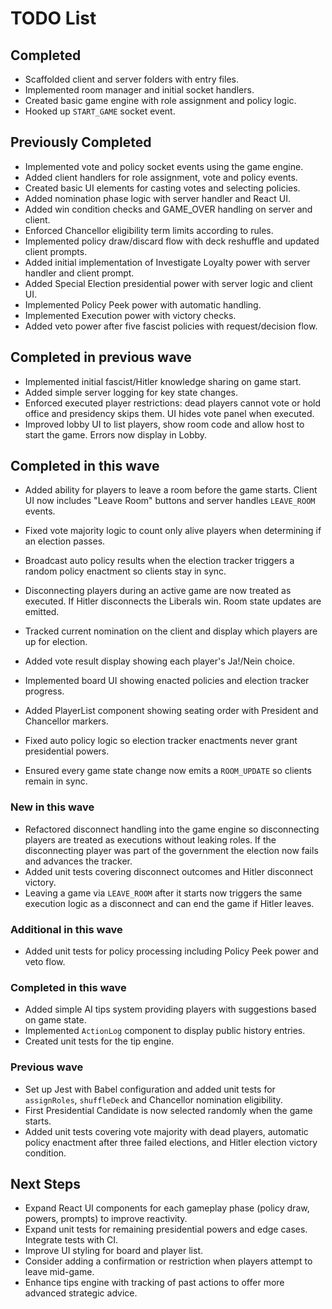 # TODO List

## Completed
- Scaffolded client and server folders with entry files.
- Implemented room manager and initial socket handlers.
- Created basic game engine with role assignment and policy logic.
- Hooked up `START_GAME` socket event.

## Previously Completed
- Implemented vote and policy socket events using the game engine.
- Added client handlers for role assignment, vote and policy events.
- Created basic UI elements for casting votes and selecting policies.
- Added nomination phase logic with server handler and React UI.
- Added win condition checks and GAME_OVER handling on server and client.
- Enforced Chancellor eligibility term limits according to rules.
- Implemented policy draw/discard flow with deck reshuffle and updated client prompts.
- Added initial implementation of Investigate Loyalty power with server handler and client prompt.
- Added Special Election presidential power with server logic and client UI.
- Implemented Policy Peek power with automatic handling.
- Implemented Execution power with victory checks.
- Added veto power after five fascist policies with request/decision flow.

## Completed in previous wave
- Implemented initial fascist/Hitler knowledge sharing on game start.
- Added simple server logging for key state changes.
- Enforced executed player restrictions: dead players cannot vote or hold office and presidency skips them. UI hides vote panel when executed.
- Improved lobby UI to list players, show room code and allow host to start the game. Errors now display in Lobby.

## Completed in this wave
- Added ability for players to leave a room before the game starts. Client UI now includes "Leave Room" buttons and server handles `LEAVE_ROOM` events.
- Fixed vote majority logic to count only alive players when determining if an election passes.
- Broadcast auto policy results when the election tracker triggers a random policy enactment so clients stay in sync.
- Disconnecting players during an active game are now treated as executed. If Hitler disconnects the Liberals win. Room state updates are emitted.
- Tracked current nomination on the client and display which players are up for election.
- Added vote result display showing each player's Ja!/Nein choice.
- Implemented board UI showing enacted policies and election tracker progress.
- Added PlayerList component showing seating order with President and Chancellor markers.
- Fixed auto policy logic so election tracker enactments never grant
  presidential powers.

- Ensured every game state change now emits a `ROOM_UPDATE` so clients
  remain in sync.

### New in this wave
- Refactored disconnect handling into the game engine so disconnecting players
  are treated as executions without leaking roles. If the disconnecting player
  was part of the government the election now fails and advances the tracker.
- Added unit tests covering disconnect outcomes and Hitler disconnect victory.
- Leaving a game via `LEAVE_ROOM` after it starts now triggers the same
  execution logic as a disconnect and can end the game if Hitler leaves.

### Additional in this wave
- Added unit tests for policy processing including Policy Peek power and veto
  flow.

### Completed in this wave
- Added simple AI tips system providing players with suggestions based on game
  state.
- Implemented `ActionLog` component to display public history entries.
- Created unit tests for the tip engine.

### Previous wave
- Set up Jest with Babel configuration and added unit tests for `assignRoles`,
  `shuffleDeck` and Chancellor nomination eligibility.
- First Presidential Candidate is now selected randomly when the game starts.
- Added unit tests covering vote majority with dead players,
  automatic policy enactment after three failed elections,
  and Hitler election victory condition.

## Next Steps
- Expand React UI components for each gameplay phase (policy draw, powers, prompts) to improve reactivity.
- Expand unit tests for remaining presidential powers and edge cases. Integrate tests with CI.
- Improve UI styling for board and player list.
- Consider adding a confirmation or restriction when players attempt to leave
  mid-game.
- Enhance tips engine with tracking of past actions to offer more advanced
  strategic advice.
